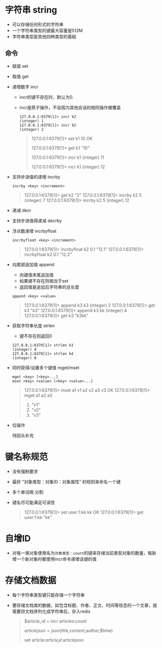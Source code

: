 # 字符串 string

- 可以存储任何形式的字符串
- 一个字符串类型的键最大容量是512M
- 字符串类型是其他四种类型的基础

## 命令

- 赋值 set

- 取值 get

- 递增数字 incr

  - incr的键不存在时，默认为0.

  - incr是原子操作，不会因为其他会话的相同操作被覆盖

    ```
    127.0.0.1:6379[1]> incr k2
    (integer) 1
    127.0.0.1:6379[1]> incr k2
    (integer) 2
    ```

    > 127.0.0.1:6379[1]> set k1 10
    > OK
    >
    > 127.0.0.1:6379[1]> get k1
    > "10"
    >
    > 127.0.0.1:6379[1]> incr k1
    > (integer) 11
    >
    > 127.0.0.1:6379[1]> incr k1
    > (integer) 12

- 支持步进值的递增 incrby

  ```
  incrby <key> <increment>
  ```

  > 127.0.0.1:6379[1]> get k2
  > "2"
  > 127.0.0.1:6379[1]> incrby k2 5
  > (integer) 7
  > 127.0.0.1:6379[1]> incrby k2 5
  > (integer) 12

- 递减 decr

- 支持步进值得递减 decrby

- 浮点数递增 incrbyfloat

  ```
  incrbyfloat <key> <increment>
  ```

  > 127.0.0.1:6379[1]> incrbyfloat k2 0.1
  > "12.1"
  > 127.0.0.1:6379[1]> incrbyfloat k2 0.1
  > "12.2"

- 向尾部追加值 append

  - 向键值末尾追加值
  - 如果键不存在则相当于set
  - 返回值是追加后字符串的总长度

  ```
  append <key> <value>
  ```

  > 127.0.0.1:6379[1]> append k3 k3
  > (integer) 2
  > 127.0.0.1:6379[1]> get k3
  > "k3"
  > 127.0.0.1:6379[1]> append k3 kk
  > (integer) 4
  > 127.0.0.1:6379[1]> get k3
  > "k3kk"

- 获取字符串长度 strlen

  - 键不存在则返回0

  ```
  127.0.0.1:6379[1]> strlen k3
  (integer) 4
  127.0.0.1:6379[1]> strlen k4
  (integer) 0
  ```



- 同时获得/设置多个键值 mget/mset

  ```
  mget <key> [<key>...]
  mset <key> <value> [<key> <value>...]
  ```

  > 127.0.0.1:6379[1]> mset a1 v1 a2 v2 a3 v3
  > OK
  > 127.0.0.1:6379[1]> mget a1 a2 a3
  > 1) "v1"
  > 2) "v2"
  > 3) "v3"



- 位操作

  待回头补充



# 键名称规范

- 没有强制要求

- 最好 “对象类型：对象ID：对象属性” 的规则来命名一个键

- 多个单词用.分割

- 键名尽可能满足可读性

  > 127.0.0.1:6379[1]> set user:1:kk kk
  > OK
  > 127.0.0.1:6379[1]> get user:1:kk
  > "kk"

# 自增ID

- 对每一类对象使用名为`对象类型：count`的键来存储当前类型对象的数量，每新增一个新对象时都使用incr命令递增该键的值

# 存储文档数据

- 每个字符串类型键只能存储一个字符串

- 要存储文档类的数据，如包含标题、作者、正文、时间等信息的一个文章，就需要将文档序列化成字符串后，存入redis

  > $article_id = incr articles:count
  >
  > $articlejson = json($title,$content,$author,$time)
  >
  > set article:$article_id:$articlejson